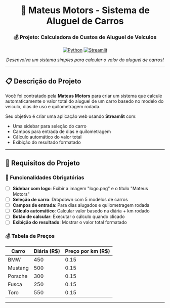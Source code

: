 <div align="center">

# 🚗 Mateus Motors - Sistema de Aluguel de Carros

### 💰 Projeto: Calculadora de Custos de Aluguel de Veículos

[![Python](https://img.shields.io/badge/Python-3776AB?style=for-the-badge&logo=python&logoColor=white)](https://python.org)
[![Streamlit](https://img.shields.io/badge/Streamlit-FF4B4B?style=for-the-badge&logo=streamlit&logoColor=white)](https://streamlit.io)

*Desenvolva um sistema simples para calcular o valor do aluguel de carros!*

</div>

---

## 📋 Descrição do Projeto

Você foi contratado pela **Mateus Motors** para criar um sistema que calcule automaticamente o valor total do aluguel de um carro basedo no modelo do veículo, dias de uso e quilometragem rodada.

Seu objetivo é criar uma aplicação web usando **Streamlit** com:
- Uma sidebar para seleção do carro
- Campos para entrada de dias e quilometragem
- Cálculo automático do valor total
- Exibição do resultado formatado

---

## 🎯 Requisitos do Projeto

### 🔧 Funcionalidades Obrigatórias
- [ ] **Sidebar com logo**: Exibir a imagem "logo.png" e o título "Mateus Motors"
- [ ] **Seleção de carro**: Dropdown com 5 modelos de carros
- [ ] **Campos de entrada**: Para dias alugados e quilometragem rodada
- [ ] **Cálculo automático**: Calcular valor basedo na diária + km rodado
- [ ] **Botão de calcular**: Executar o cálculo quando clicado
- [ ] **Exibição do resultado**: Mostrar o valor total formatado

### 💰 Tabela de Preços
| Carro     | Diária (R$) | Preço por km (R$) |
|-----------|------------|------------------|
| BMW       | 450        | 0.15             |
| Mustang   | 500        | 0.15             |
| Porsche   | 300        | 0.15             |
| Fusca     | 250        | 0.15             |
| Toro      | 550        | 0.15             |

---

